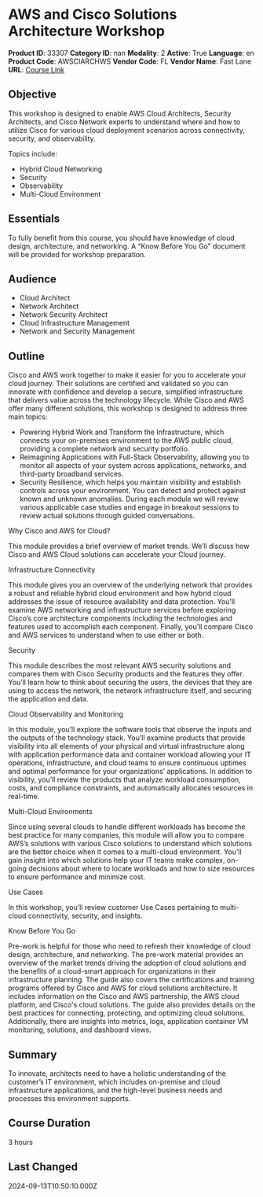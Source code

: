 # AWS and Cisco Solutions Architecture Workshop

**Product ID**: 33307
**Category ID**: nan
**Modality**: 2
**Active**: True
**Language**: en
**Product Code**: AWSCIARCHWS
**Vendor Code**: FL
**Vendor Name**: Fast Lane
**URL**: [Course Link](https://www.fastlaneus.com/course/training-awsciarchws)

## Objective
This workshop is designed to enable AWS Cloud Architects, Security Architects, and Cisco Network experts to understand where and how to utilize Cisco for various cloud deployment scenarios across connectivity, security, and observability.

Topics include:



- Hybrid Cloud Networking
- Security
- Observability
- Multi-Cloud Environment

## Essentials
To fully benefit from this course, you should have knowledge of cloud design, architecture, and networking. A “Know Before You Go” document will be provided for workshop preparation.

## Audience
- Cloud Architect
- Network Architect
- Network Security Architect
- Cloud Infrastructure Management
- Network and Security Management

## Outline
Cisco and AWS work together to make it easier for you to accelerate your cloud journey. Their solutions are certified and validated so you can innovate with confidence and develop a secure, simplified infrastructure that delivers value across the 
technology lifecycle. While Cisco and AWS offer many different solutions, this workshop is designed to address three main topics:



- Powering Hybrid Work and Transform the Infrastructure, which connects your on-premises environment to the AWS public cloud, providing a complete network and security portfolio.
- Reimagining Applications with Full-Stack Observability, allowing you to monitor all aspects of your system across applications, networks, and third-party broadband services.
- Security Resilience, which helps you maintain visibility and establish controls across your environment. You can detect and protect against known and unknown anomalies.
During each module we will review various applicable case studies and engage in breakout sessions to review actual solutions through guided conversations.


Why Cisco and AWS for Cloud?


This module provides a brief overview of market trends. We’ll discuss how Cisco and AWS Cloud solutions can accelerate your Cloud journey.

Infrastructure Connectivity


This module gives you an overview of the underlying network that provides a robust and reliable hybrid cloud environment and how hybrid cloud addresses the issue of resource availability and data protection. You’ll examine AWS networking and infrastructure services before exploring Cisco’s core architecture components including the technologies and features used to accomplish each component. Finally, you’ll compare Cisco and AWS services to understand when to use either or both.

Security


This module describes the most relevant AWS security solutions and compares them with Cisco Security products and the features they offer. You’ll learn how to think about securing the users, the devices that they are using to access the network, the network infrastructure itself, and securing the application and data.

Cloud Observability and Monitoring


In this module, you’ll explore the software tools that observe the inputs and the outputs of the technology stack. You’ll examine products that provide visibility into all elements of your physical and virtual infrastructure along with application performance data and container workload allowing your IT operations, infrastructure, and cloud teams to ensure continuous uptimes and optimal performance for your organizations’ applications. In addition to visibility, you’ll review the products that analyze workload consumption, costs, and compliance constraints, and automatically allocates resources in real-time.

Multi-Cloud Environments


Since using several clouds to handle different workloads has become the best practice for many companies, this module will allow you to compare AWS’s solutions with various Cisco solutions to understand which solutions are the better choice when it comes to a multi-cloud environment. You’ll gain insight into which solutions help your IT teams make complex, on-going decisions about where to locate workloads and how to size resources to ensure performance and minimize cost.

Use Cases


In this workshop, you’ll review customer Use Cases pertaining to multi-cloud connectivity, security, and insights.

Know Before You Go


Pre-work is helpful for those who need to refresh their knowledge of cloud design, architecture, and networking. The pre-work material provides an overview of the market trends driving the adoption of cloud solutions and the benefits of a cloud-smart approach for organizations in their infrastructure planning. The guide also covers the certifications and training programs offered by Cisco and AWS for cloud solutions architecture. It includes information on the Cisco and AWS partnership, the AWS cloud platform, and Cisco's cloud solutions. The guide also provides details on the best practices for connecting, protecting, and optimizing cloud solutions. Additionally, there are insights into metrics, logs, application container VM monitoring, solutions, and dashboard views.

## Summary
To innovate, architects need to have a holistic understanding of the customer’s IT environment, which includes on-premise and cloud infrastructure applications, and the high-level business needs and processes this environment supports.

## Course Duration
3 hours

## Last Changed
2024-09-13T10:50:10.000Z
